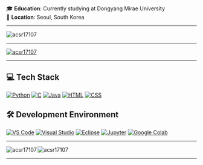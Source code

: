 🎓 **Education**: Currently studying at Dongyang Mirae University  
📍 **Location**: Seoul, South Korea

---

<p align="left"> <img src="https://komarev.com/ghpvc/?username=acsr17107&label=Profile%20views&color=0e75b6&style=flat" alt="acsr17107" /> </p>

---

<p align="left"> <a href="https://github.com/ryo-ma/github-profile-trophy"><img src="https://github-profile-trophy.vercel.app/?username=acsr17107&column=4&margin-w=15&margin-h=15" alt="acsr17107" /></a> </p>

---

## 💻 Tech Stack

[![Python](https://img.shields.io/badge/Python-3776AB?style=for-the-badge&logo=python&logoColor=white&color=ffb86c&labelColor=282a36&border-radius=20)](https://www.python.org/) 
[![C](https://img.shields.io/badge/C-A8B400?style=for-the-badge&logo=c&logoColor=white&color=ffb86c&labelColor=282a36&border-radius=20)](https://en.wikipedia.org/wiki/C_(programming_language)) 
[![Java](https://img.shields.io/badge/Java-007396?style=for-the-badge&logo=java&logoColor=white&color=ffb86c&labelColor=282a36&border-radius=20)](https://www.java.com/) 
[![HTML](https://img.shields.io/badge/HTML-E34F26?style=for-the-badge&logo=html5&logoColor=white&color=ffb86c&labelColor=282a36&border-radius=20)](https://developer.mozilla.org/en-US/docs/Web/HTML) 
[![CSS](https://img.shields.io/badge/CSS-1572B6?style=for-the-badge&logo=css3&logoColor=white&color=ffb86c&labelColor=282a36&border-radius=20)](https://developer.mozilla.org/en-US/docs/Web/CSS)



## 🛠️ Development Environment

[![VS Code](https://img.shields.io/badge/VS%20Code-007ACC?style=for-the-badge&logo=visual-studio-code&logoColor=white&color=ffb86c&labelColor=282a36&border-radius=20)](https://code.visualstudio.com/) 
[![Visual Studio](https://img.shields.io/badge/Visual%20Studio-5C2D91?style=for-the-badge&logo=visual-studio&logoColor=white&color=ffb86c&labelColor=282a36&border-radius=20)](https://visualstudio.microsoft.com/) 
[![Eclipse](https://img.shields.io/badge/Eclipse-2C2255?style=for-the-badge&logo=eclipse&logoColor=white&color=ffb86c&labelColor=282a36&border-radius=20)](https://www.eclipse.org/) 
[![Jupyter](https://img.shields.io/badge/Jupyter-F37626?style=for-the-badge&logo=jupyter&logoColor=white&color=ffb86c&labelColor=282a36&border-radius=20)](https://jupyter.org/) 
[![Google Colab](https://img.shields.io/badge/Google%20Colab-F9AB00?style=for-the-badge&logo=googlecolab&logoColor=white&color=ffb86c&labelColor=282a36&border-radius=20)](https://colab.research.google.com/)


---

<p><img align="left" src="https://github-readme-stats.vercel.app/api/top-langs?username=acsr17107&show_icons=true&locale=en&layout=compact" alt="acsr17107" /></p>

<p><img align="center" src="https://github-readme-streak-stats.herokuapp.com/?user=acsr17107&" alt="acsr17107" /></p>

---
